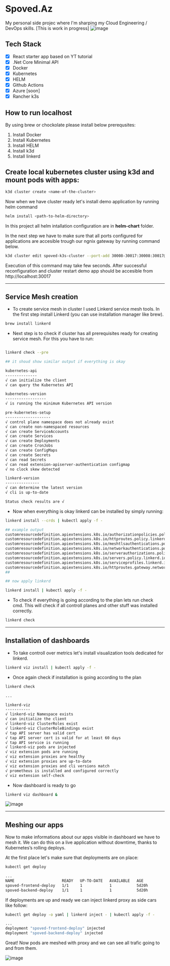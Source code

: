 # Spoved.Az

My personal side projec where I'm sharping my Cloud Engineering / DevOps skills.
[This is work in progress]
![image](https://github.com/krzysztofla/Spoved.Az/blob/development/docs/personal/2023-09-22%2016.16.50.gif)
## Tech Stack

- [x] React starter app based on YT tutorial
- [x] .Net Core Minimal API
- [x] Docker
- [x] Kubernetes
- [x] HELM
- [x] Github Actions
- [x] Azure [soon]
- [x] Rancher k3s

## How to run localhost
By using brew or chockolate please install below prerequsites:
1. Install Docker
2. Install Kubernetes
3. Install HELM
4. Install k3d
5. Install linkerd

## Create local kubernetes cluster using k3d and mount pods with apps:

```bash
k3d cluster create <name-of-the-cluster>
```

Now when we have cluster ready let's install demo application by running helm command


```bash
helm install <path-to-helm-directory> 
```

In this project all helm intallation configuration are in **helm-chart** folder.

In the next step we have to make sure that all ports configured for applications are accesible trough our ngnix gateway by running command below.
```bash
k3d cluster edit spoved-k3s-cluster --port-add 30008-30017:30008:30017@loadbalancer                                                                          
```
Execution of this command may take few seconds. After successful reconfiguration and cluster restart demo app should be accesible from http://localhost:30017

---

## Service Mesh creation

- To create service mesh in cluster I used Linkerd service mesh tools. In the first step install Linkerd (you can use installation manager like brew).

```bash
brew install linkerd
```

- Next step is to check if cluster has all prerequisites ready for creating service mesh. For this you have to run:

```bash

linkerd check --pre

## it shoud show similar output if everything is okay

kubernetes-api
--------------
√ can initialize the client
√ can query the Kubernetes API

kubernetes-version
------------------
√ is running the minimum Kubernetes API version

pre-kubernetes-setup
--------------------
√ control plane namespace does not already exist
√ can create non-namespaced resources
√ can create ServiceAccounts
√ can create Services
√ can create Deployments
√ can create CronJobs
√ can create ConfigMaps
√ can create Secrets
√ can read Secrets
√ can read extension-apiserver-authentication configmap
√ no clock skew detected

linkerd-version
---------------
√ can determine the latest version
√ cli is up-to-date

Status check results are √
```

- Now when everything is okay linkerd can be installed by simply running:

```bash
linkerd install --crds | kubectl apply -f -

## example output
customresourcedefinition.apiextensions.k8s.io/authorizationpolicies.policy.linkerd.io created
customresourcedefinition.apiextensions.k8s.io/httproutes.policy.linkerd.io created
customresourcedefinition.apiextensions.k8s.io/meshtlsauthentications.policy.linkerd.io created
customresourcedefinition.apiextensions.k8s.io/networkauthentications.policy.linkerd.io created
customresourcedefinition.apiextensions.k8s.io/serverauthorizations.policy.linkerd.io created
customresourcedefinition.apiextensions.k8s.io/servers.policy.linkerd.io created
customresourcedefinition.apiextensions.k8s.io/serviceprofiles.linkerd.io created
customresourcedefinition.apiextensions.k8s.io/httproutes.gateway.networking.k8s.io created
##

## now apply linkerd 

linkerd install | kubectl apply -f -
```



- To check if everything is going according to the plan lets run check cmd.
This will check if all controll planes and other stuff was installed correctly.

```bash
linkerd check
```

---
## Installation of dashboards 
- To take controll over metrics let's install visualization tools dedicated for linkerd.

```bash
linkerd viz install | kubectl apply -f -  
```
- Once again check if installation is going according to the plan
```bash
linkerd check

...

linkerd-viz
-----------
√ linkerd-viz Namespace exists
√ can initialize the client
√ linkerd-viz ClusterRoles exist
√ linkerd-viz ClusterRoleBindings exist
√ tap API server has valid cert
√ tap API server cert is valid for at least 60 days
√ tap API service is running
√ linkerd-viz pods are injected
√ viz extension pods are running
√ viz extension proxies are healthy
√ viz extension proxies are up-to-date
√ viz extension proxies and cli versions match
√ prometheus is installed and configured correctly
√ viz extension self-check
```
- Now dashboard is ready to go
```bash
linkerd viz dashboard &
```
![image](https://github.com/krzysztofla/Spoved.Az/blob/development/docs/personal/linkerd_dashboard.png)

---
## Meshing our apps

Now to make informations about our apps visible in dashboard we have to mesh it. We can do this on a live application without downtime, thanks to Kubernetes’s rolling deploys. 

At the first place let's make sure that deployments are on place:
```bash
kubectl get deploy 

...
NAME                     READY   UP-TO-DATE   AVAILABLE   AGE
spoved-frontend-deploy   1/1     1            1           5d20h
spoved-backend-deploy    1/1     1            1           5d20h
```

If deployments are up and ready we can inject linkerd proxy as side cars like follow:
```bash
kubectl get deploy -o yaml | linkerd inject - | kubectl apply -f - 

...
deployment "spoved-frontend-deploy" injected
deployment "spoved-backend-deploy" injected

```
Great! Now pods are meshed with proxy and we can see all trafic going to and from them.

![image](https://github.com/krzysztofla/Spoved.Az/blob/development/docs/personal/linkerd_meshed_pods.png)